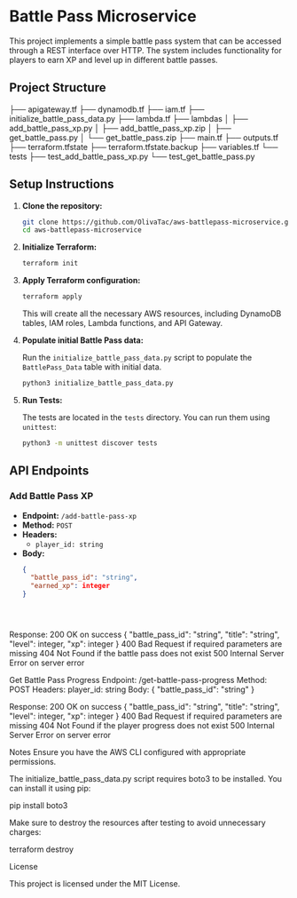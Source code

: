 # Battle Pass Microservice

This project implements a simple battle pass system that can be accessed through a REST interface over HTTP. The system includes functionality for players to earn XP and level up in different battle passes.

## Project Structure

├── apigateway.tf
├── dynamodb.tf
├── iam.tf
├── initialize_battle_pass_data.py
├── lambda.tf
├── lambdas
│ ├── add_battle_pass_xp.py
│ ├── add_battle_pass_xp.zip
│ ├── get_battle_pass.py
│ └── get_battle_pass.zip
├── main.tf
├── outputs.tf
├── terraform.tfstate
├── terraform.tfstate.backup
├── variables.tf
└── tests
├── test_add_battle_pass_xp.py
└── test_get_battle_pass.py


## Setup Instructions

1. **Clone the repository:**

    ```bash
    git clone https://github.com/OlivaTac/aws-battlepass-microservice.git
    cd aws-battlepass-microservice
    ```

2. **Initialize Terraform:**

    ```bash
    terraform init
    ```

3. **Apply Terraform configuration:**

    ```bash
    terraform apply
    ```

    This will create all the necessary AWS resources, including DynamoDB tables, IAM roles, Lambda functions, and API Gateway.

4. **Populate initial Battle Pass data:**

    Run the `initialize_battle_pass_data.py` script to populate the `BattlePass_Data` table with initial data.

    ```bash
    python3 initialize_battle_pass_data.py
    ```

5. **Run Tests:**

    The tests are located in the `tests` directory. You can run them using `unittest`:

    ```bash
    python3 -m unittest discover tests
    ```

## API Endpoints

### Add Battle Pass XP

- **Endpoint:** `/add-battle-pass-xp`
- **Method:** `POST`
- **Headers:**
  - `player_id: string`
- **Body:**
  ```json
  {
    "battle_pass_id": "string",
    "earned_xp": integer
  }





Response:
200 OK on success
{
  "battle_pass_id": "string",
  "title": "string",
  "level": integer,
  "xp": integer
}
400 Bad Request if required parameters are missing
404 Not Found if the battle pass does not exist
500 Internal Server Error on server error

Get Battle Pass Progress
Endpoint: /get-battle-pass-progress
Method: POST
Headers:
player_id: string
Body:
{
  "battle_pass_id": "string"
}

Response:
200 OK on success
{
  "battle_pass_id": "string",
  "title": "string",
  "level": integer,
  "xp": integer
}
400 Bad Request if required parameters are missing
404 Not Found if the player progress does not exist
500 Internal Server Error on server error


Notes
Ensure you have the AWS CLI configured with appropriate permissions.

The initialize_battle_pass_data.py script requires boto3 to be installed. You can install it using pip:


pip install boto3

Make sure to destroy the resources after testing to avoid unnecessary charges:

terraform destroy


License

This project is licensed under the MIT License.

